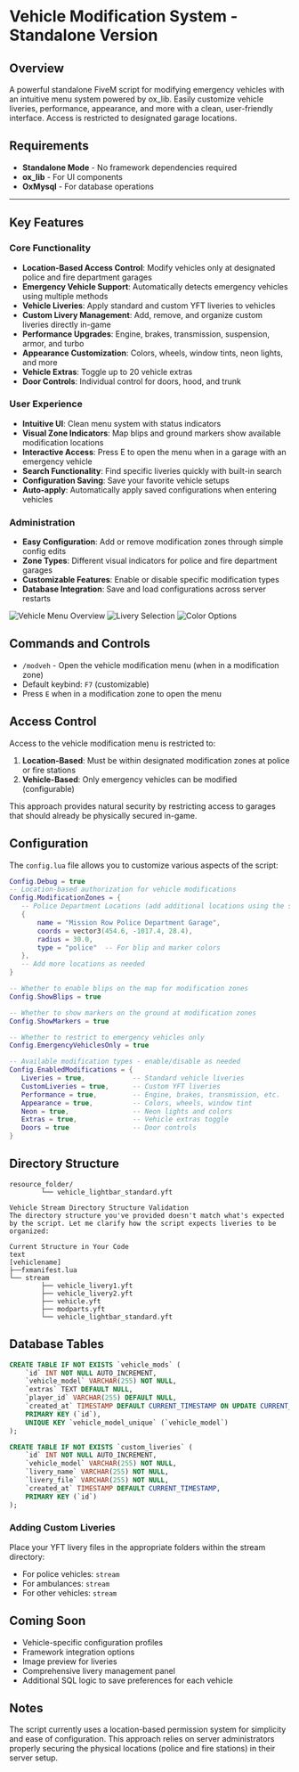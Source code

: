 # Vehicle Modification System - Standalone Version

## Overview
A powerful standalone FiveM script for modifying emergency vehicles with an intuitive menu system powered by ox_lib. Easily customize vehicle liveries, performance, appearance, and more with a clean, user-friendly interface. Access is restricted to designated garage locations.

## Requirements
- **Standalone Mode** - No framework dependencies required
- **ox_lib** - For UI components
- **OxMysql** - For database operations

---

## Key Features

### Core Functionality
- **Location-Based Access Control**: Modify vehicles only at designated police and fire department garages
- **Emergency Vehicle Support**: Automatically detects emergency vehicles using multiple methods
- **Vehicle Liveries**: Apply standard and custom YFT liveries to vehicles
- **Custom Livery Management**: Add, remove, and organize custom liveries directly in-game
- **Performance Upgrades**: Engine, brakes, transmission, suspension, armor, and turbo
- **Appearance Customization**: Colors, wheels, window tints, neon lights, and more
- **Vehicle Extras**: Toggle up to 20 vehicle extras
- **Door Controls**: Individual control for doors, hood, and trunk

### User Experience
- **Intuitive UI**: Clean menu system with status indicators
- **Visual Zone Indicators**: Map blips and ground markers show available modification locations
- **Interactive Access**: Press E to open the menu when in a garage with an emergency vehicle
- **Search Functionality**: Find specific liveries quickly with built-in search
- **Configuration Saving**: Save your favorite vehicle setups
- **Auto-apply**: Automatically apply saved configurations when entering vehicles

### Administration
- **Easy Configuration**: Add or remove modification zones through simple config edits
- **Zone Types**: Different visual indicators for police and fire department garages
- **Customizable Features**: Enable or disable specific modification types
- **Database Integration**: Save and load configurations across server restarts

![Vehicle Menu Overview](https://github.com/user-attachments/assets/5b62ed1c-a2e7-4b71-b89a-47df75792435)
![Livery Selection](https://github.com/user-attachments/assets/86eda620-02b0-4841-9939-d02b35a4e4d5)
![Color Options](https://github.com/user-attachments/assets/dea93887-7598-4896-aee2-294e8a4d009d)

## Commands and Controls
- `/modveh` - Open the vehicle modification menu (when in a modification zone)
- Default keybind: `F7` (customizable)
- Press `E` when in a modification zone to open the menu

## Access Control
Access to the vehicle modification menu is restricted to:
1. **Location-Based**: Must be within designated modification zones at police or fire stations
2. **Vehicle-Based**: Only emergency vehicles can be modified (configurable)

This approach provides natural security by restricting access to garages that should already be physically secured in-game.

## Configuration
The `config.lua` file allows you to customize various aspects of the script:

```lua
Config.Debug = true
-- Location-based authorization for vehicle modifications
Config.ModificationZones = {
   -- Police Department Locations (add additional locations using the same format)
   {
       name = "Mission Row Police Department Garage",
       coords = vector3(454.6, -1017.4, 28.4),
       radius = 30.0,
       type = "police"  -- For blip and marker colors
   },
   -- Add more locations as needed
}

-- Whether to enable blips on the map for modification zones
Config.ShowBlips = true

-- Whether to show markers on the ground at modification zones
Config.ShowMarkers = true

-- Whether to restrict to emergency vehicles only
Config.EmergencyVehiclesOnly = true

-- Available modification types - enable/disable as needed
Config.EnabledModifications = {
   Liveries = true,            -- Standard vehicle liveries
   CustomLiveries = true,      -- Custom YFT liveries
   Performance = true,         -- Engine, brakes, transmission, etc.
   Appearance = true,          -- Colors, wheels, window tint
   Neon = true,                -- Neon lights and colors
   Extras = true,              -- Vehicle extras toggle
   Doors = true                -- Door controls
}
```
## Directory Structure
```text
resource_folder/
        └── vehicle_lightbar_standard.yft

Vehicle Stream Directory Structure Validation
The directory structure you've provided doesn't match what's expected by the script. Let me clarify how the script expects liveries to be organized:

Current Structure in Your Code
text
[vehiclename]
├──fxmanifest.lua
└── stream
        ├── vehicle_livery1.yft
        ├── vehicle_livery2.yft
        ├── vehicle.yft
        ├── modparts.yft
        └── vehicle_lightbar_standard.yft
```
## Database Tables
```sql
CREATE TABLE IF NOT EXISTS `vehicle_mods` (
    `id` INT NOT NULL AUTO_INCREMENT,
    `vehicle_model` VARCHAR(255) NOT NULL,
    `extras` TEXT DEFAULT NULL,
    `player_id` VARCHAR(255) DEFAULT NULL,
    `created_at` TIMESTAMP DEFAULT CURRENT_TIMESTAMP ON UPDATE CURRENT_TIMESTAMP,
    PRIMARY KEY (`id`),
    UNIQUE KEY `vehicle_model_unique` (`vehicle_model`)
);

CREATE TABLE IF NOT EXISTS `custom_liveries` (
    `id` INT NOT NULL AUTO_INCREMENT,
    `vehicle_model` VARCHAR(255) NOT NULL,
    `livery_name` VARCHAR(255) NOT NULL,
    `livery_file` VARCHAR(255) NOT NULL,
    `created_at` TIMESTAMP DEFAULT CURRENT_TIMESTAMP,
    PRIMARY KEY (`id`)
);
```
### Adding Custom Liveries
Place your YFT livery files in the appropriate folders within the stream directory:
- For police vehicles: `stream`
- For ambulances: `stream`
- For other vehicles: `stream`

## Coming Soon
- Vehicle-specific configuration profiles
- Framework integration options
- Image preview for liveries
- Comprehensive livery management panel
- Additional SQL logic to save preferences for each vehicle

## Notes
The script currently uses a location-based permission system for simplicity and ease of configuration. This approach relies on server administrators properly securing the physical locations (police and fire stations) in their server setup.
